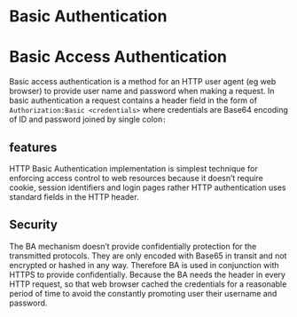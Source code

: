 # Basic Authentication

# Basic Access Authentication

Basic access authentication is a method for an HTTP user agent (eg web browser) to provide user name and password when making a request. In basic authentication a request contains a header field in the form of `Authorization:Basic <credentials>` where credentials are Base64 encoding of ID and password joined by single colon`:`

## features

HTTP Basic Authentication implementation is simplest technique for enforcing access control to web resources because it doesn’t require cookie, session identifiers and login pages rather HTTP authentication uses standard fields in the HTTP header.

## Security

The BA mechanism doesn’t provide confidentially protection for the transmitted protocols. They are only encoded with Base65 in transit and not encrypted or hashed in any way. Therefore BA is used in conjunction with HTTPS to provide confidentially. Because the BA needs the header in every HTTP request, so that web browser cached the credentials for a reasonable period of time to avoid the constantly promoting user their username and password.